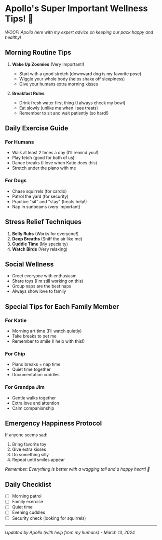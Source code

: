 # Apollo's Super Important Wellness Tips! 🐾

*WOOF! Apollo here with my expert advice on keeping our pack happy and healthy!*

## Morning Routine Tips
1. **Wake Up Zoomies** (Very Important!)
   - Start with a good stretch (downward dog is my favorite pose)
   - Wiggle your whole body (helps shake off sleepiness)
   - Give your humans extra morning kisses

2. **Breakfast Rules**
   - Drink fresh water first thing (I always check my bowl)
   - Eat slowly (unlike me when I see treats)
   - Remember to sit and wait patiently (so hard!)

## Daily Exercise Guide
### For Humans
- Walk at least 2 times a day (I'll remind you!)
- Play fetch (good for both of us)
- Dance breaks (I love when Katie does this)
- Stretch under the piano with me

### For Dogs
- Chase squirrels (for cardio)
- Patrol the yard (for security)
- Practice "sit" and "stay" (treats help!)
- Nap in sunbeams (very important)

## Stress Relief Techniques
1. **Belly Rubs** (Works for everyone!)
2. **Deep Breaths** (Sniff the air like me)
3. **Cuddle Time** (My specialty)
4. **Watch Birds** (Very relaxing)

## Social Wellness
- Greet everyone with enthusiasm
- Share toys (I'm still working on this)
- Group naps are the best naps
- Always show love to family

## Special Tips for Each Family Member

### For Katie
- Morning art time (I'll watch quietly)
- Take breaks to pet me
- Remember to smile (I help with this!)

### For Chip
- Piano breaks = nap time
- Quiet time together
- Documentation cuddles

### For Grandpa Jim
- Gentle walks together
- Extra love and attention
- Calm companionship

## Emergency Happiness Protocol
If anyone seems sad:
1. Bring favorite toy
2. Give extra kisses
3. Do something silly
4. Repeat until smiles appear

*Remember: Everything is better with a wagging tail and a happy heart! 🐾*

## Daily Checklist
- [ ] Morning patrol
- [ ] Family exercise
- [ ] Quiet time
- [ ] Evening cuddles
- [ ] Security check (looking for squirrels)

---
*Updated by Apollo (with help from my humans) - March 13, 2024* 